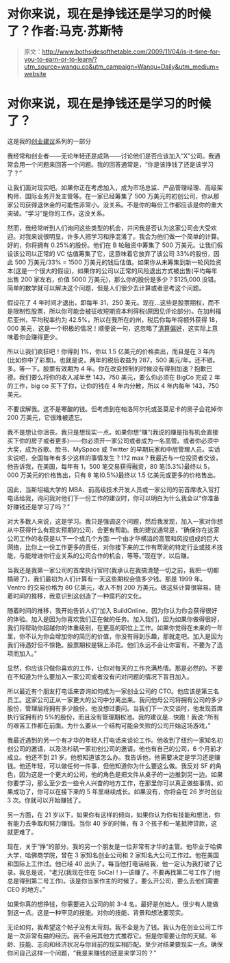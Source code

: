 # 对你来说，现在是挣钱还是学习的时候了？作者:马克·苏斯特

> 原文：<http://www.bothsidesofthetable.com/2009/11/04/is-it-time-for-you-to-earn-or-to-learn/?utm_source=wanqu.co&utm_campaign=Wanqu+Daily&utm_medium=website>

# 对你来说，现在是挣钱还是学习的时候了？

这是我的[创业建议](http://www.bothsidesofthetable.com/on-entrepeneurship/)系列的一部分

我经常和创业者——无论年轻还是成熟——讨论他们是否应该加入“X”公司。我通常会用一个问题来回答一个问题。我的回答通常是，“你是该挣钱了还是该学习了？”

让我们面对现实吧。如果你正在考虑加入，成为市场总监、产品管理经理、高级架构师、国际业务开发主管等。在一家已经筹集了 500 万美元的初创公司，你从那家公司获得退休金的可能性非常小。没关系。不是你的每份工作都应该是你的重大突破。“学习”是你的工作，这没关系。

然而，我经常听到人们询问这些类型的机会，并问我是否认为这家公司会大受欢迎。对我来说很明显，许多人把学习和挣混淆了。我会为他们做一个简单的计算。好的，你将拥有 0.25%的股份。他们在 B 轮融资中筹集了 500 万美元。让我们假设该公司以正常的 VC 估值筹集了它，这意味着它放弃了该公司 33%的股份，因此 500 万美元/33% = 1500 万美元的钱后估值。如果你从未筹集到新一轮风险资本(这是一个很大的假设)，如果你的公司以正常的风险退出方式被出售(平均每年出售 200 家左右，价值 5000 万美元)，那么你的股份是多少？$125,000.没错。简单的数学就可以解决这个问题，但是人们很少去计算或者思考这个问题。

假设花了 4 年时间才退出，即每年 31，250 美元。现在…这些是股票期权，而不是限制性股票，所以你可能会被征收短期资本利得税(原因见评论部分)。在加利福尼亚州，平均税率约为 42.5%，所以在我所在的州，税后你每年将额外获得 18，000 美元，这是一个积极的情况！顺便说一句，这忽略了[清算偏好](http://vcexperts.com/vce/library/encyclopedia/glossary_view.asp?glossary_id=234)，这实际上意味着你会赚得更少。



所以让我们疯狂吧！你得到 1%，你以 1.5 亿美元的价格卖出，而且是在 3 年内(比如你中了彩票)。也就是说，两年的税后收益为 287，500 美元/年。还不错。多。等一下。股票有效期为 4 年。你在改变控制的时候没有得到加速？抱歉巴德。我们要么将你的收入减半至 143，750 美元，要么你必须在 BigCo 完成 2 年的工作，big co 买下了你，让你的钱在 4 年内分散，所以 4 年内每年 143，750 美元。

不要误解我。这不是寒酸的钱。但考虑到在帕洛阿尔托或圣莫尼卡的房子会花掉你 200 万美元，它很难被遗忘。

我不是想让你沮丧。我只是想现实一点。如果你想“赚”(我说的赚是指有机会直接买下你的房子或者更多)——你必须开一家公司或者成为一名高管。或者你必须中大奖，成为谷歌、脸书、MySpace 或 Twitter 的早期玩家和中层管理人员。实话实说吧，全国每年有多少这样的事情发生？1?2 max？我最近与一位投资者交谈，他告诉我，在美国，每年有 1，500 笔交易获得融资，80 笔(5.3%)最终以 5，000 万美元的价格售出，只有 8 笔(0.5%)最终以 1.5 亿美元或更多的价格售出。



因此，当斯坦福大学的 MBA、前高级技术开发人员或一家公司的前首席收入官打电话给我，询问我对他们下一份工作的建议时，你可以明白为什么我会以“你准备好赚钱还是学习了吗？”

对大多数人来说，这是学习。我只是强调这个问题，然后我发现，加入一家对你想从中获得什么有现实预期的公司，会更有帮助。我的建议通常是，“确保你在这家公司工作的收获是以下一个或几个方面:一个由才华横溢的高管和风投组成的巨大网络，比你上一份工作更多的责任，对你接下来的工作有帮助的特定行业或技术技能，与能增进你行业关系的公司合作的机会，等等。”现在学，以后赚。

当我还是我第一家公司的首席执行官时(我承认在我搞清楚一切之前，我把一切都搞砸了)，我们最初为人们计算有一天这些期权会值多少钱。那是 1999 年。Ventro 的交易价格为 80 亿美元，收入不到 200 万美元。做这些计算很容易。随着时间的推移，我意识到这创造了一种腐朽的文化。

随着时间的推移，我开始告诉人们“加入 BuildOnline，因为你认为你会获得很好的体验。加入是因为你喜欢我们正在做的任务。加入我们，因为如果你做得很好，我们将帮助你超越你的体重级别，在更高的职位上工作。如果你觉得在未来的一年里，你不认为你会增加你的简历的价值，你没有得到乐趣，那就走吧。加入是因为我们待遇好但不惊艳。股票期权是锦上添花。他们永远不会让你富有。不要为了选项而加入。”

显然，你应该只做你喜欢的工作，让你对每天的工作充满热情。那是必然的。不要在不知道为什么要加入一家公司或者没有问对问题的情况下盲目加入。

所以最近有个朋友打电话来咨询如何成为一家创业公司的 CTO。他应该是第三名员工。这家公司正从一家更大的公司中分离出来。我问他母公司将拥有公司的多少股份，管理层将拥有多少股份。他没想过要问。当我们下一次交谈时，他发现首席执行官拥有约 5%的股份，而且没有管理期权池。我的建议是…快跑！我说:“所有的艰苦工作都在前面。为什么要从一个结构可能会失败的公司开始这场游戏，”

我最近遇到的另一个有才华的年轻人打电话来谈论工作。他收到了纽约一家知名初创公司的邀请，以及洛杉矶一家初创公司的邀请。他也有自己的公司，6 个月前才成立。他还不到 21 岁。他想知道该怎么办。我告诉他，他需要决定是学习还是赚钱。他还年轻，可以做任何一件事，但他知道你为什么要这么做。我反对 SF 的角色，因为这是一个更大的公司，他的角色是把文件从桌子的一边推到另一边。如果你要学习，那么至少去一些令人兴奋的地方工作，在那里你可以真正做些事情。如果成功了，你可以在接下来的 5 年里继续成长。如果没有，你将会在 26 岁时创业 3 次。你就可以开始赚钱了。

另一方面，在 21 岁以下，如果你有这样的倾向，如果你认为你有技能和想法，你有能力去争取和努力赚钱。当你 40 岁的时候，有 3 个孩子和一笔抵押贷款，这就更难了。

现在，关于“挣”的部分。我的另一个朋友是一位非常有才华的主管。他毕业于哈佛大学，哈佛商学院，曾在 3 家知名创业公司和 2 家知名大公司工作过。他在美国和国际上工作过。他已经 40 出头了。每当他打电话给我，他一定认为我打破了记录。我总是说，“老兄(我现在住在 SoCal！)—该赚了。不要再找第二号工作了(他总是得到第二号工作)。该是你当家作主的时候了。要么开公司，要么去他们需要 CEO 的地方。”

如果你真的想挣钱，你需要进入公司的前 3-4 名。最好是创始人。很少有人能做到这一点。这是一种罕见的技能。对你的技能、背景和想法要现实。

无论如何，我希望这个帖子没有太苛刻。我不全是为了钱。我认为在创业公司工作是一次非常有益的经历。我不会用其他方式推荐它。但是你需要让你的天赋、年龄、技能、志向和经济状况与你目前的现实相匹配。至少对结果要现实一点。确保你问自己这样一个问题，“我是来赚钱的还是来学习的？”



